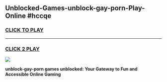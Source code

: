 
## Unblocked-Games-unblock-gay-porn-Play-Online #hccqe
<h3>
<a href="https://news.freeplayer.one?title=unblock-gay-porn&ref=3">CLICK TO PLAY</a></h3>
<hr>

<h3>
<a href="https://news.freeplayer.one?title=unblock-gay-porn&ref=3">CLICK 2 PLAY</a>
  
</h3>

<a href="https://news.freeplayer.one?title=unblock-gay-porn&ref=3"><img src="https://clearcache.store/games.png"></a>


**unblock-gay-porn games unblocked: Your Gateway to Fun and Accessible Online Gaming**
